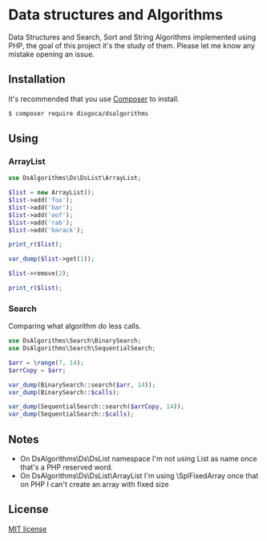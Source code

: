 # Data structures and Algorithms
Data Structures and Search, Sort and String Algorithms implemented using PHP, the goal of this project it's the study of them. Please let me know any mistake opening an issue.

## Installation

It's recommended that you use [Composer](https://getcomposer.org/) to install.

````bash
$ composer require diogoca/dsalgorithms
````

## Using

### ArrayList
````php
use DsAlgorithms\Ds\DsList\ArrayList;

$list = new ArrayList();
$list->add('foo');
$list->add('bar');
$list->add('oof');
$list->add('rab');
$list->add('barack');

print_r($list);

var_dump($list->get(1));

$list->remove(2);

print_r($list);
````

### Search
Comparing what algorithm do less calls.
````php
use DsAlgorithms\Search\BinarySearch;
use DsAlgorithms\Search\SequentialSearch;

$arr = \range(7, 14);
$arrCopy = $arr;

var_dump(BinarySearch::search($arr, 14));
var_dump(BinarySearch::$calls);

var_dump(SequentialSearch::search($arrCopy, 14));
var_dump(SequentialSearch::$calls);
````

## Notes
* On DsAlgorithms\Ds\DsList namespace I'm not using List as name once that's a PHP reserved word.
* On DsAlgorithms\Ds\DsList\ArrayList I'm using \SplFixedArray once that on PHP I can't create an array with fixed size

## License
[MIT license](https://opensource.org/licenses/MIT)